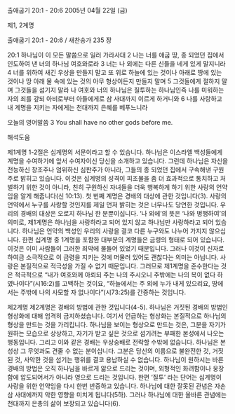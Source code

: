 출애굽기 20:1 - 20:6 
2005년 04월 22일 (금)

제1, 2계명



출애굽기 20:1 - 20:6 / 새찬송가 235 장


20:1 하나님이 이 모든 말씀으로 일러 가라사대 2 나는 너를 애굽 땅, 종 되었던 집에서 인도하여 낸 너의 하나님 여호와로라 3 너는 나 외에는 다른 신들을 네게 있게 말지니라 4 너를 위하여 새긴 우상을 만들지 말고 또 위로 하늘에 있는 것이나 아래로 땅에 있는 것이나 땅 아래 물 속에 있는 것의 아무 형상이든지 만들지 말며 5 그것들에게 절하지 말며 그것들을 섬기지 말라 나 여호와 너의 하나님은 질투하는 하나님인즉 나를 미워하는 자의 죄를 갚되 아비로부터 아들에게로 삼 사대까지 이르게 하거니와 6 나를 사랑하고 내 계명을 지키는 자에게는 천대까지 은혜를 베푸느니라 

오늘의 영어말씀 
3 You shall have no other gods before me.

해석도움





제1계명 
1-2절은 십계명의 서문이라고 할 수 있습니다. 하나님은 이스라엘 백성들에게 계명을 수여하기에 앞서 수여자이신 당신을 소개하고 있습니다. 그런데 하나님은 자신을 전능하신 창조주나 엄위하신 심판주가 아니라, 그들의 종 되었던 집에서 구속해낸 구원주로 밝히고 있습니다. 이것은 십계명의 성격이 피조물을 좀 더 효과적으로 통치하고 처벌하기 위한 것이 아니라, 친히 구원하신 자녀들을 더욱 행복하게 하기 위한 사랑의 언약임을 알게 해줍니다(신 10:13). 첫 번째 계명은 경배의 대상에 관한 것입니다(3). 사랑의 언약에서 누구를 사랑할 것인지를 제일 먼저 밝히는 것은 너무나도 당연한 것입니다. 우리의 경배의 대상은 오로지 하나님 한 분뿐이십니다. ‘나 외에’의 뜻은 ‘나와 병행하여’의 의미로, 제1계명은 하나님을 사랑하라고 되어 있지 않고 하나님만 사랑하라고 되어 있습니다. 하나님은 언약의 백성인 우리의 사랑을 결코 다른 누구와도 나누어 가지지 않으십니다. 한편 십계명 중 1계명을 포함한 대부분의 계명들은 금령의 형태로 되어 있습니다. 이것은 이미 사람들이 그러한 죄악에 물들어 있었기 때문입니다. 그러나 이것이 신자로 하여금 소극적으로 이 금령을 지키는 것에 머물러 있어도 괜찮다는 의미는 아닙니다. 사랑은 본질적으로 적극성을 가질 수 없기 때문입니다. 그러므로 제1계명을 준수한다는 것은 적극적으로 “내가 여호와께 아뢰되 주는 나의 주시오니 주밖에는 나의 복이 없다 하였나이다”(시16:2)를 고백하는 것이요, “하늘에서는 주 외에 누가 내게 있으리요, 땅에서는 주밖에 나의 사모할 자 없나이다”(시73:25)를 간증하는 것입니다. 

제2계명 
제2계명은 경배의 방법에 관한 것입니다(4-5). 하나님은 거짓된 경배의 방법인 형상화에 대해 엄격히 금지하셨습니다. 여기서 언급하는 형상화는 본질적으로 하나님의 형상을 만드는 것을 가리킵니다. 하나님을 보이는 형상으로 만드는 것은, 그분을 자기가 원하는 모습으로 상상하고, 자기가 받고 싶은 것으로 섬기려는 부패한 본성에서 나오는 행동입니다. 그리고 이와 같은 경배는 우상숭배로 전락할 수밖에 없습니다. 하나님은 본성상 그 무엇과도 견줄 수 없는 분이십니다. 그분은 당신의 이름으로 불완전한 것, 거짓된 것, 사악한 것을 섬기는 행위를 결코 용납하실 수 없습니다. 하나님이 원하시는 바른 경배의 방법은 오직 하나님을 바르게 앎으로 드리는 것이며, 외형적인 화려함이나 웅장함에 압도되어서가 아니라 영으로 드리는 것입니다. 한편 ‘질투’ 라는 단어는 십계명이 사랑을 위한 언약임을 다시 한번 반증하고 있습니다. 하나님에 대한 잘못된 관념은 자손 삼 사대에까지 악한 영향을 미치게 됩니다(5하). 그러나 하나님에 대한 올바른 관념에는 천대까지 은총의 삶이 보장되고 있습니다(6).
